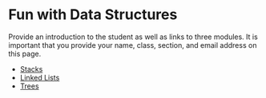 <!--
https://github.com/byui-cse/cse212-course/tree/master/python_fundamentals
-->

# Fun with Data Structures

Provide an introduction to the student as well as links to three modules. It is important that you provide your name, class, section, and email address on this page.


+ [Stacks](stacks.md)
+ [Linked Lists](linkedlists.md)
+ [Trees](trees.md)